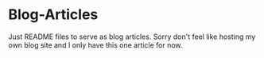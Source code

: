 # Blog-Articles
Just README files to serve as blog articles. Sorry don't feel like hosting my own blog site and I only have this one article for now.
